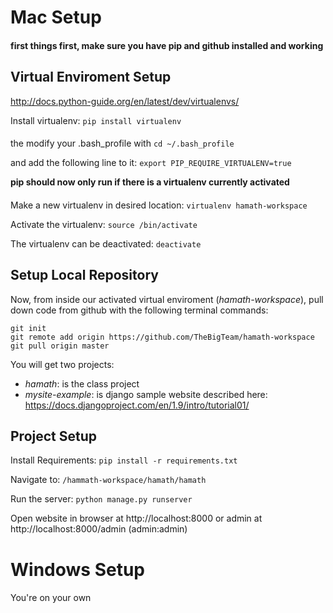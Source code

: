 # Mac Setup

####

**first things first, make sure you have pip and github installed and working**

## Virtual Enviroment Setup
http://docs.python-guide.org/en/latest/dev/virtualenvs/

Install virtualenv: ```pip install virtualenv```

####

the modify your .bash_profile with ```cd ~/.bash_profile``` 

and add the following line to it: ```export PIP_REQUIRE_VIRTUALENV=true```

**pip should now only run if there is a virtualenv currently activated**

####

Make a new virtualenv in desired location: ```virtualenv hamath-workspace```

Activate the virtualenv: ```source /bin/activate```

The virtualenv can be deactivated: ```deactivate```

## Setup Local Repository

Now, from inside our activated virtual enviroment (*hamath-workspace*), pull down code from github with the following terminal commands:
```
git init
git remote add origin https://github.com/TheBigTeam/hamath-workspace
git pull origin master
```
You will get two projects: 
* *hamath*: is the class project
* *mysite-example*: is django sample website described here: https://docs.djangoproject.com/en/1.9/intro/tutorial01/

## Project Setup

Install Requirements: ```pip install -r requirements.txt```

Navigate to: ```/hammath-workspace/hamath/hamath```

Run the server: ```python manage.py runserver```

Open website in browser at http://localhost:8000 or admin at http://localhost:8000/admin (admin:admin)



# Windows Setup

####

You're on your own



